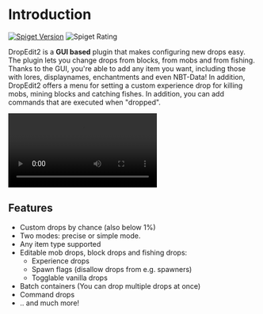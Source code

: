 # Introduction

[![Spiget Version](https://img.shields.io/spiget/version/60331?label=spigot)](https://www.spigotmc.org/resources/dropedit-2-advanced-drop-editor.60331/)
![Spiget Rating](https://img.shields.io/spiget/rating/60331)

DropEdit2 is a **GUI based** plugin that makes configuring new drops easy. The plugin lets you change drops from blocks, from mobs and from fishing.
Thanks to the GUI, you're able to add any item you want, including those with lores, displaynames, enchantments and even NBT-Data!
In addition, DropEdit2 offers a menu for setting a custom experience drop for killing mobs, mining blocks and catching fishes. In addition, you can add commands that are executed when "dropped".

![DropEdit2 Showcase](./img/dropedit2-showcase.mp4)
## Features
- Custom drops by chance (also below 1%)
- Two modes: precise or simple mode.
- Any item type supported
- Editable mob drops, block drops and fishing drops:
  - Experience drops
  - Spawn flags (disallow drops from e.g. spawners)
  - Togglable vanilla drops
- Batch containers (You can drop multiple drops at once)
- Command drops
- .. and much more!

